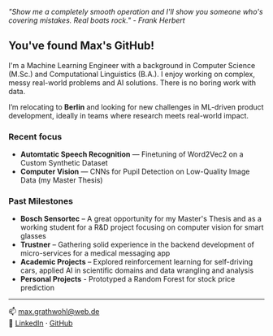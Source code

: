 

<!--
## Hi there 👋
**Mxgra/MxGra** is a ✨ _special_ ✨ repository because its `README.md` (this file) appears on your GitHub profile.

Here are some ideas to get you started:

- 🔭 I’m currently working on ...
- 🌱 I’m currently learning ...
- 👯 I’m looking to collaborate on ...
- 🤔 I’m looking for help with ...
- 💬 Ask me about ...
- 📫 How to reach me: ...
- 😄 Pronouns: ...
- ⚡ Fun fact: ...
-->
*"Show me a completely smooth operation and I'll show you someone who's covering mistakes. Real boats rock." - Frank Herbert*

## You've found Max's GitHub!

I'm a Machine Learning Engineer with a background in Computer Science (M.Sc.) and Computational Linguistics (B.A.). I enjoy working on complex, messy real-world problems and AI solutions. There is no boring work with data.

I’m relocating to **Berlin** and looking for new challenges in ML-driven product development, ideally in teams where research meets real-world impact.


### Recent focus
- **Automtatic Speech Recognition** — Finetuning of Word2Vec2 on a Custom Synthetic Dataset
- **Computer Vision** — CNNs for Pupil Detection on Low-Quality Image Data (my Master Thesis)


### Past Milestones
- **Bosch Sensortec** – A great opportunity for my Master's Thesis and as a working student for a R&D project focusing on computer vision for smart glasses
- **Trustner** – Gathering solid experience in the backend development of micro-services for a medical messaging app
- **Academic Projects** – Explored reinforcement learning for self-driving cars, applied AI in scientific domains and data wrangling and analysis
- **Personal Projects** - Prototyped a Random Forest for stock price prediction


---

📫 [max.grathwohl@web.de](mailto:max.grathwohl@web.de)  
🔗 [LinkedIn](https://www.linkedin.com/in/max-grathwohl) · [GitHub](https://github.com/Mxgra)
